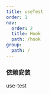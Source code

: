 ```yaml
---
title: useTest
order: 1
nav:
  order: 2
  title: Hook
  path: /hook
group:
  path: /
---
```


### 依赖安装

use-test
